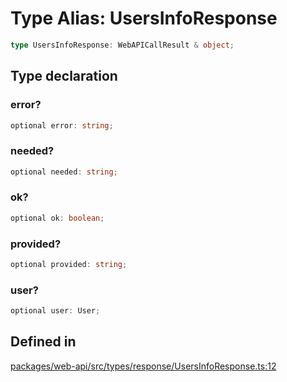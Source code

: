 # Type Alias: UsersInfoResponse

```ts
type UsersInfoResponse: WebAPICallResult & object;
```

## Type declaration

### error?

```ts
optional error: string;
```

### needed?

```ts
optional needed: string;
```

### ok?

```ts
optional ok: boolean;
```

### provided?

```ts
optional provided: string;
```

### user?

```ts
optional user: User;
```

## Defined in

[packages/web-api/src/types/response/UsersInfoResponse.ts:12](https://github.com/slackapi/node-slack-sdk/blob/7b348598b763c2b7545d1042b5f0429775cfa62c/packages/web-api/src/types/response/UsersInfoResponse.ts#L12)
